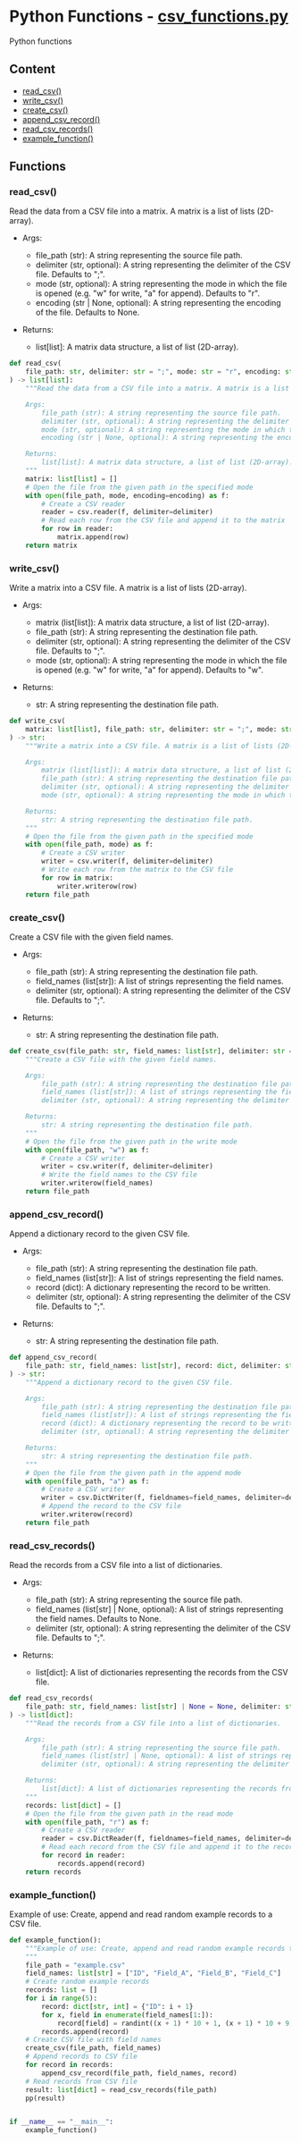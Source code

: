 # Python Functions - [csv_functions.py](csv_functions.py)

Python functions

## Content

-   [read_csv()](#read_csv)
-   [write_csv()](#write_csv)
-   [create_csv()](#create_csv)
-   [append_csv_record()](#append_csv_record)
-   [read_csv_records()](#read_csv_records)
-   [example_function()](#example_function)

## Functions

### read_csv()

Read the data from a CSV file into a matrix. A matrix is a list of lists (2D-array).

-   Args:

    -   file_path (str): A string representing the source file path.
    -   delimiter (str, optional): A string representing the delimiter of the CSV file. Defaults to ";".
    -   mode (str, optional): A string representing the mode in which the file is opened (e.g. "w" for write, "a" for append). Defaults to "r".
    -   encoding (str | None, optional): A string representing the encoding of the file. Defaults to None.

-   Returns:

    -   list[list]: A matrix data structure, a list of list (2D-array).

```python
def read_csv(
    file_path: str, delimiter: str = ";", mode: str = "r", encoding: str | None = None
) -> list[list]:
    """Read the data from a CSV file into a matrix. A matrix is a list of lists (2D-array).

    Args:
        file_path (str): A string representing the source file path.
        delimiter (str, optional): A string representing the delimiter of the CSV file. Defaults to ";".
        mode (str, optional): A string representing the mode in which the file is opened (e.g. "w" for write, "a" for append). Defaults to "r".
        encoding (str | None, optional): A string representing the encoding of the file. Defaults to None.

    Returns:
        list[list]: A matrix data structure, a list of list (2D-array).
    """
    matrix: list[list] = []
    # Open the file from the given path in the specified mode
    with open(file_path, mode, encoding=encoding) as f:
        # Create a CSV reader
        reader = csv.reader(f, delimiter=delimiter)
        # Read each row from the CSV file and append it to the matrix
        for row in reader:
            matrix.append(row)
    return matrix
```

### write_csv()

Write a matrix into a CSV file. A matrix is a list of lists (2D-array).

-   Args:

    -   matrix (list[list]): A matrix data structure, a list of list (2D-array).
    -   file_path (str): A string representing the destination file path.
    -   delimiter (str, optional): A string representing the delimiter of the CSV file. Defaults to ";".
    -   mode (str, optional): A string representing the mode in which the file is opened (e.g. "w" for write, "a" for append). Defaults to "w".

-   Returns:

    -   str: A string representing the destination file path.

```python
def write_csv(
    matrix: list[list], file_path: str, delimiter: str = ";", mode: str = "w"
) -> str:
    """Write a matrix into a CSV file. A matrix is a list of lists (2D-array).

    Args:
        matrix (list[list]): A matrix data structure, a list of list (2D-array).
        file_path (str): A string representing the destination file path.
        delimiter (str, optional): A string representing the delimiter of the CSV file. Defaults to ";".
        mode (str, optional): A string representing the mode in which the file is opened (e.g. "w" for write, "a" for append). Defaults to "w".

    Returns:
        str: A string representing the destination file path.
    """
    # Open the file from the given path in the specified mode
    with open(file_path, mode) as f:
        # Create a CSV writer
        writer = csv.writer(f, delimiter=delimiter)
        # Write each row from the matrix to the CSV file
        for row in matrix:
            writer.writerow(row)
    return file_path
```

### create_csv()

Create a CSV file with the given field names.

-   Args:

    -   file_path (str): A string representing the destination file path.
    -   field_names (list[str]): A list of strings representing the field names.
    -   delimiter (str, optional): A string representing the delimiter of the CSV file. Defaults to ";".

-   Returns:

    -   str: A string representing the destination file path.

```python
def create_csv(file_path: str, field_names: list[str], delimiter: str = ";") -> str:
    """Create a CSV file with the given field names.

    Args:
        file_path (str): A string representing the destination file path.
        field_names (list[str]): A list of strings representing the field names.
        delimiter (str, optional): A string representing the delimiter of the CSV file. Defaults to ";".

    Returns:
        str: A string representing the destination file path.
    """
    # Open the file from the given path in the write mode
    with open(file_path, "w") as f:
        # Create a CSV writer
        writer = csv.writer(f, delimiter=delimiter)
        # Write the field names to the CSV file
        writer.writerow(field_names)
    return file_path
```

### append_csv_record()

Append a dictionary record to the given CSV file.

-   Args:

    -   file_path (str): A string representing the destination file path.
    -   field_names (list[str]): A list of strings representing the field names.
    -   record (dict): A dictionary representing the record to be written.
    -   delimiter (str, optional): A string representing the delimiter of the CSV file. Defaults to ";".

-   Returns:

    -   str: A string representing the destination file path.

```python
def append_csv_record(
    file_path: str, field_names: list[str], record: dict, delimiter: str = ";"
) -> str:
    """Append a dictionary record to the given CSV file.

    Args:
        file_path (str): A string representing the destination file path.
        field_names (list[str]): A list of strings representing the field names.
        record (dict): A dictionary representing the record to be written.
        delimiter (str, optional): A string representing the delimiter of the CSV file. Defaults to ";".

    Returns:
        str: A string representing the destination file path.
    """
    # Open the file from the given path in the append mode
    with open(file_path, "a") as f:
        # Create a CSV writer
        writer = csv.DictWriter(f, fieldnames=field_names, delimiter=delimiter)
        # Append the record to the CSV file
        writer.writerow(record)
    return file_path
```

### read_csv_records()

Read the records from a CSV file into a list of dictionaries.

-   Args:

    -   file_path (str): A string representing the source file path.
    -   field_names (list[str] | None, optional): A list of strings representing the field names. Defaults to None.
    -   delimiter (str, optional): A string representing the delimiter of the CSV file. Defaults to ";".

-   Returns:

    -   list[dict]: A list of dictionaries representing the records from the CSV file.

```python
def read_csv_records(
    file_path: str, field_names: list[str] | None = None, delimiter: str = ";"
) -> list[dict]:
    """Read the records from a CSV file into a list of dictionaries.

    Args:
        file_path (str): A string representing the source file path.
        field_names (list[str] | None, optional): A list of strings representing the field names. Defaults to None.
        delimiter (str, optional): A string representing the delimiter of the CSV file. Defaults to ";".

    Returns:
        list[dict]: A list of dictionaries representing the records from the CSV file.
    """
    records: list[dict] = []
    # Open the file from the given path in the read mode
    with open(file_path, "r") as f:
        # Create a CSV reader
        reader = csv.DictReader(f, fieldnames=field_names, delimiter=delimiter)
        # Read each record from the CSV file and append it to the records list
        for record in reader:
            records.append(record)
    return records
```

### example_function()

Example of use: Create, append and read random example records to a CSV file.

```python
def example_function():
    """Example of use: Create, append and read random example records to a CSV file.
    """
    file_path = "example.csv"
    field_names: list[str] = ["ID", "Field_A", "Field_B", "Field_C"]
    # Create random example records
    records: list = []
    for i in range(5):
        record: dict[str, int] = {"ID": i + 1}
        for x, field in enumerate(field_names[1:]):
            record[field] = randint((x + 1) * 10 + 1, (x + 1) * 10 + 9)
        records.append(record)
    # Create CSV file with field names
    create_csv(file_path, field_names)
    # Append records to CSV file
    for record in records:
        append_csv_record(file_path, field_names, record)
    # Read records from CSV file
    result: list[dict] = read_csv_records(file_path)
    pp(result)


if __name__ == "__main__":
    example_function()
```
